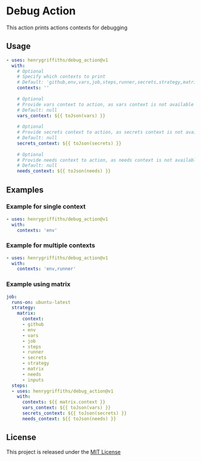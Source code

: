# Debug Action
This action prints actions contexts for debugging

## Usage
```yaml
- uses: henrygriffiths/debug_action@v1
  with:
    # Optional
    # Specify which contexts to print
    # Default: 'github,env,vars,job,steps,runner,secrets,strategy,matrix,needs,inputs'
    contexts: ''
    
    # Optional
    # Provide vars context to action, as vars context is not available in composite workflows
    # Default: null
    vars_context: ${{ toJson(vars) }}
    
    # Optional
    # Provide secrets context to action, as secrets context is not available in composite workflows
    # Default: null
    secrets_context: ${{ toJson(secrets) }}
    
    # Optional
    # Provide needs context to action, as needs context is not available in composite workflows
    # Default: null
    needs_context: ${{ toJson(needs) }}
````

## Examples
### Example for single context
```yaml
- uses: henrygriffiths/debug_action@v1
  with:
    contexts: 'env'
```

### Example for multiple contexts
```yaml
- uses: henrygriffiths/debug_action@v1
  with:
    contexts: 'env,runner'
```

### Example using matrix
```yaml
job:
  runs-on: ubuntu-latest
  strategy:
    matrix:
      context:
      - github
      - env
      - vars
      - job
      - steps
      - runner
      - secrets
      - strategy
      - matrix
      - needs
      - inputs
  steps:
  - uses: henrygriffiths/debug_action@v1
    with:
      contexts: ${{ matrix.context }}
      vars_context: ${{ toJson(vars) }}
      secrets_context: ${{ toJson(secrets) }}
      needs_context: ${{ toJson(needs) }}
```


## License

This project is released under the [MIT License](LICENSE)
